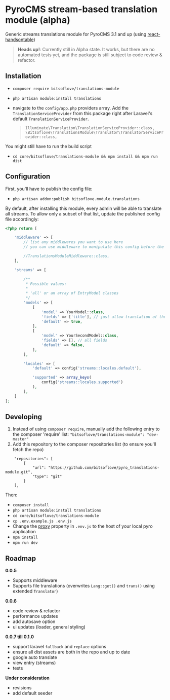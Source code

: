 # PyroCMS stream-based translation module (alpha)
Generic streams translations module for PyroCMS 3.1 and up
(using [react-handsontable](https://github.com/handsontable/react-handsontable))

> **Heads up!**: Currently still in Alpha state. It works, but there are no automated tests yet, and the package is still subject to code review & refactor.

## Installation

- `composer require bitsoflove/translations-module`
- `php artisan module:install translations`
- navigate to the `config/app.php` providers array. Add the `TranslationServiceProvider` from this package right after Laravel's default `TranslationServiceProvider`.

    > `Illuminate\Translation\TranslationServiceProvider::class,`
    > `\Bitsoflove\TranslationsModule\Translator\TranslatorServiceProvider::class,`

You might still have to run the build script

- `cd core/bitsoflove/translations-module && npm install && npm run dist`

## Configuration

First, you'll have to publish the config file:
- `php artisan addon:publish bitsoflove.module.translations`

By default, after installing this module, every admin will be able to translate all streams.
To allow only a subset of that list, update the published config file accordingly:

```php
<?php return [

    'middleware' => [
        // list any middlewares you want to use here
        // you can use middleware to manipulate this config before the page gets rendered

        //TranslationsModuleMiddleware::class,
    ],

    'streams' => [

        /**
         * Possible values:
         *
         * 'all' or an array of EntryModel classes
         */
        'models' => [
            [
                'model' => YourModel::class,
                'fields' => ['title'], // just allow translation of the title field
                'default' => true,
            ],
            [
                'model' => YourSecondModel::class,
                'fields' => [], // all fields
                'default' => false,
            ],
        ],

        'locales' => [
            'default' => config('streams::locales.default'),

            'supported' => array_keys(
                config('streams::locales.supported')
            ),
        ],
    ]
];
```
## Developing
1. Instead of using `composer require`, manually add the following entry to the composer 'require' list: `"bitsoflove/translations-module": "dev-master"`
2. Add this repository to the composer repositories list (to ensure you'll fetch the repo)
```
    "repositories": [
        {
            "url": "https://github.com/bitsoflove/pyro_translations-module.git",
            "type": "git"
        }
    ],
```

Then:
- `composer install`
- `php artisan module:install translations`
- `cd core/bitsoflove/translations-module`
- `cp .env.example.js .env.js`
- Change the [proxy](https://github.com/bitsoflove/pyro_translations-module/blob/master/.env.example.js#L4) property in `.env.js` to the host of your local pyro application
- `npm install`
- `npm run dev`

## Roadmap


**0.0.5**

- Supports middleware
- Supports file translations (overwrites `Lang::get()` and `trans()` using extended `Translator`)

**0.0.6**
- code review & refactor
- performance updates
- add autosave option
- ui updates (loader, general styling)

**0.0.7 till 0.1.0**

- support laravel `fallback` and `replace` options
- ensure all dist assets are both in the repo and up to date
- google auto translate
- view entry (streams)
- tests

**Under consideration**

- revisions
- add default seeder
